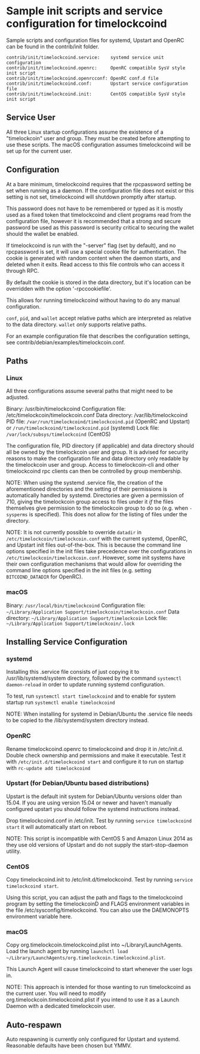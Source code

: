 Sample init scripts and service configuration for timelockcoind
==========================================================

Sample scripts and configuration files for systemd, Upstart and OpenRC
can be found in the contrib/init folder.

    contrib/init/timelockcoind.service:    systemd service unit configuration
    contrib/init/timelockcoind.openrc:     OpenRC compatible SysV style init script
    contrib/init/timelockcoind.openrcconf: OpenRC conf.d file
    contrib/init/timelockcoind.conf:       Upstart service configuration file
    contrib/init/timelockcoind.init:       CentOS compatible SysV style init script

Service User
---------------------------------

All three Linux startup configurations assume the existence of a "timelockcoin" user
and group.  They must be created before attempting to use these scripts.
The macOS configuration assumes timelockcoind will be set up for the current user.

Configuration
---------------------------------

At a bare minimum, timelockcoind requires that the rpcpassword setting be set
when running as a daemon.  If the configuration file does not exist or this
setting is not set, timelockcoind will shutdown promptly after startup.

This password does not have to be remembered or typed as it is mostly used
as a fixed token that timelockcoind and client programs read from the configuration
file, however it is recommended that a strong and secure password be used
as this password is security critical to securing the wallet should the
wallet be enabled.

If timelockcoind is run with the "-server" flag (set by default), and no rpcpassword is set,
it will use a special cookie file for authentication. The cookie is generated with random
content when the daemon starts, and deleted when it exits. Read access to this file
controls who can access it through RPC.

By default the cookie is stored in the data directory, but it's location can be overridden
with the option '-rpccookiefile'.

This allows for running timelockcoind without having to do any manual configuration.

`conf`, `pid`, and `wallet` accept relative paths which are interpreted as
relative to the data directory. `wallet` *only* supports relative paths.

For an example configuration file that describes the configuration settings,
see contrib/debian/examples/timelockcoin.conf.

Paths
---------------------------------

### Linux

All three configurations assume several paths that might need to be adjusted.

Binary:              /usr/bin/timelockcoind
Configuration file:  /etc/timelockcoin/timelockcoin.conf
Data directory:      /var/lib/timelockcoind
PID file:            `/var/run/timelockcoind/timelockcoind.pid` (OpenRC and Upstart) or `/run/timelockcoind/timelockcoind.pid` (systemd)
Lock file:           `/var/lock/subsys/timelockcoind` (CentOS)

The configuration file, PID directory (if applicable) and data directory
should all be owned by the timelockcoin user and group.  It is advised for security
reasons to make the configuration file and data directory only readable by the
timelockcoin user and group.  Access to timelockcoin-cli and other timelockcoind rpc clients
can then be controlled by group membership.

NOTE: When using the systemd .service file, the creation of the aforementioned
directories and the setting of their permissions is automatically handled by
systemd. Directories are given a permission of 710, giving the timelockcoin group
access to files under it _if_ the files themselves give permission to the
timelockcoin group to do so (e.g. when `-sysperms` is specified). This does not allow
for the listing of files under the directory.

NOTE: It is not currently possible to override `datadir` in
`/etc/timelockcoin/timelockcoin.conf` with the current systemd, OpenRC, and Upstart init
files out-of-the-box. This is because the command line options specified in the
init files take precedence over the configurations in
`/etc/timelockcoin/timelockcoin.conf`. However, some init systems have their own
configuration mechanisms that would allow for overriding the command line
options specified in the init files (e.g. setting `BITCOIND_DATADIR` for
OpenRC).

### macOS

Binary:              `/usr/local/bin/timelockcoind`
Configuration file:  `~/Library/Application Support/timelockcoin/timelockcoin.conf`
Data directory:      `~/Library/Application Support/timelockcoin`
Lock file:           `~/Library/Application Support/timelockcoin/.lock`

Installing Service Configuration
-----------------------------------

### systemd

Installing this .service file consists of just copying it to
/usr/lib/systemd/system directory, followed by the command
`systemctl daemon-reload` in order to update running systemd configuration.

To test, run `systemctl start timelockcoind` and to enable for system startup run
`systemctl enable timelockcoind`

NOTE: When installing for systemd in Debian/Ubuntu the .service file needs to be copied to the /lib/systemd/system directory instead.

### OpenRC

Rename timelockcoind.openrc to timelockcoind and drop it in /etc/init.d.  Double
check ownership and permissions and make it executable.  Test it with
`/etc/init.d/timelockcoind start` and configure it to run on startup with
`rc-update add timelockcoind`

### Upstart (for Debian/Ubuntu based distributions)

Upstart is the default init system for Debian/Ubuntu versions older than 15.04. If you are using version 15.04 or newer and haven't manually configured upstart you should follow the systemd instructions instead.

Drop timelockcoind.conf in /etc/init.  Test by running `service timelockcoind start`
it will automatically start on reboot.

NOTE: This script is incompatible with CentOS 5 and Amazon Linux 2014 as they
use old versions of Upstart and do not supply the start-stop-daemon utility.

### CentOS

Copy timelockcoind.init to /etc/init.d/timelockcoind. Test by running `service timelockcoind start`.

Using this script, you can adjust the path and flags to the timelockcoind program by
setting the timelockcoinD and FLAGS environment variables in the file
/etc/sysconfig/timelockcoind. You can also use the DAEMONOPTS environment variable here.

### macOS

Copy org.timelockcoin.timelockcoind.plist into ~/Library/LaunchAgents. Load the launch agent by
running `launchctl load ~/Library/LaunchAgents/org.timelockcoin.timelockcoind.plist`.

This Launch Agent will cause timelockcoind to start whenever the user logs in.

NOTE: This approach is intended for those wanting to run timelockcoind as the current user.
You will need to modify org.timelockcoin.timelockcoind.plist if you intend to use it as a
Launch Daemon with a dedicated timelockcoin user.

Auto-respawn
-----------------------------------

Auto respawning is currently only configured for Upstart and systemd.
Reasonable defaults have been chosen but YMMV.
